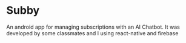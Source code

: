 # Subby
An android app for managing subscriptions with an AI Chatbot. It was developed by some classmates and I using react-native and firebase 

